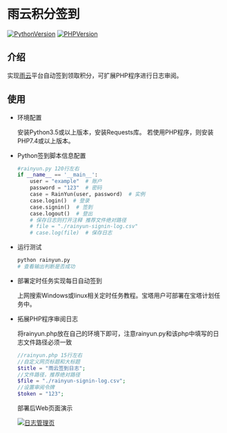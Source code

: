 雨云积分签到 
=======

[![PythonVersion](https://img.shields.io/badge/Python-v3.5-blue?logo=python&style=flat-square)](https://www.python.org/downloads/) [![PHPVersion](https://img.shields.io/badge/PHP-v7.4-orange?logo=php&style=flat-square)](https://www.php.net/downloads)

## 介绍

实现[雨云](https://www.rainyun.com)平台自动签到领取积分，可扩展PHP程序进行日志审阅。

## 使用

* 环境配置

    安装Python3.5或以上版本，安装Requests库。
    若使用PHP程序，则安装PHP7.4或以上版本。

* Python签到脚本信息配置

    ```python
    #rainyun.py 120行左右
    if __name__ == '__main__':
        user = "example"  # 账户
        password = "123"  # 密码
        case = RainYun(user, password)  # 实例
        case.login()  # 登录
        case.signin()  # 签到
        case.logout()  # 登出
        # 保存日志则打开注释 推荐文件绝对路径
        # file = "./rainyun-signin-log.csv"
        # case.log(file)  # 保存日志
    ```

* 运行测试

    ```bash
    python rainyun.py
    # 查看输出判断是否成功 
    ```

* 部署定时任务实现每日自动签到

    上网搜索Windows或linux相关定时任务教程。宝塔用户可部署在宝塔计划任务中。
    
* 拓展PHP程序审阅日志
    
    将rainyun.php放在自己的环境下即可，注意rainyun.py和该php中填写的日志文件路径必须一致

    ```php
    //rainyun.php 15行左右
    //自定义网页标题和大标题
    $title = "雨云签到日志";
    //文件路径，推荐绝对路径
    $file = "./rainyun-signin-log.csv";
    //设置审阅令牌
    $token = "123";
    ```

    部署后Web页面演示

    [![日志管理页](https://s3.bmp.ovh/imgs/2022/06/03/722ef58dae4e061c.gif)](https://s3.bmp.ovh/imgs/2022/06/03/722ef58dae4e061c.gif)


